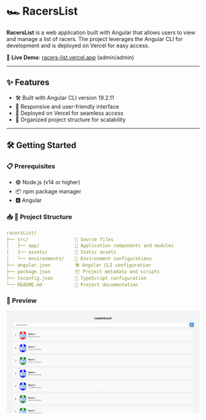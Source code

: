 # 🏎️ RacersList

**RacersList** is a web application built with Angular that allows users to view and manage a list of racers. The
project leverages the Angular CLI for development and is deployed on Vercel for easy access.

🔗 **Live Demo**: [racers-list.vercel.app](https://racers-list.vercel.app) (admin/admin)

---

## ✨ Features

- 🛠️ Built with Angular CLI version 19.2.11
- 🎨 Responsive and user-friendly interface
- 🚀 Deployed on Vercel for seamless access
- 📁 Organized project structure for scalability

---

## 🛠️ Getting Started

### 📋 Prerequisites

- 🟢 Node.js (v14 or higher)
- 📦 npm package manager
- 🅰️ Angular

### 📥 📁 Project Structure

```yaml
racersList/
├── src/                 📁 Source files
│   ├── app/             📁 Application components and modules
│   ├── assets/          📁 Static assets
│   └── environments/    📁 Environment configurations
├── angular.json         🛠️ Angular CLI configuration
├── package.json         📦 Project metadata and scripts
├── tsconfig.json        🧪 TypeScript configuration
└── README.md            📄 Project documentation
```

### 📸 Preview

![Capture](img.png)
